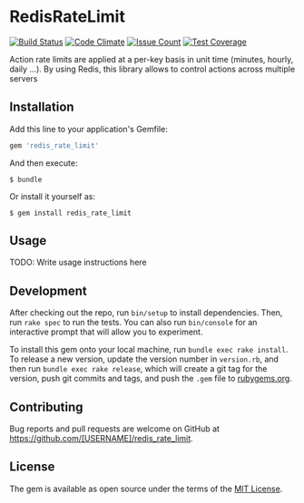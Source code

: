 # RedisRateLimit

[![Build Status](https://secure.travis-ci.org/neceha-bgl/redis_rate_limit.svg?branch=master)](http://travis-ci.org/neceha-bgl/redis_rate_limit)
[![Code Climate](https://codeclimate.com/github/neceha-bgl/redis_rate_limit/badges/gpa.svg)](https://codeclimate.com/github/neceha-bgl/redis_rate_limit)
[![Issue Count](https://codeclimate.com/github/neceha-bgl/redis_rate_limit/badges/issue_count.svg)](https://codeclimate.com/github/neceha-bgl/redis_rate_limit)
[![Test Coverage](https://lima.codeclimate.com/github/neceha-bgl/redis_rate_limit/badges/coverage.svg)](https://lima.codeclimate.com/github/neceha-bgl/redis_rate_limit/coverage)

Action rate limits are applied at a per-key basis in unit time (minutes, hourly, daily ...). By using Redis, this library allows to control actions across multiple servers

## Installation

Add this line to your application's Gemfile:

```ruby
gem 'redis_rate_limit'
```

And then execute:

    $ bundle

Or install it yourself as:

    $ gem install redis_rate_limit

## Usage

TODO: Write usage instructions here

## Development

After checking out the repo, run `bin/setup` to install dependencies. Then, run `rake spec` to run the tests. You can also run `bin/console` for an interactive prompt that will allow you to experiment.

To install this gem onto your local machine, run `bundle exec rake install`. To release a new version, update the version number in `version.rb`, and then run `bundle exec rake release`, which will create a git tag for the version, push git commits and tags, and push the `.gem` file to [rubygems.org](https://rubygems.org).

## Contributing

Bug reports and pull requests are welcome on GitHub at https://github.com/[USERNAME]/redis_rate_limit.


## License

The gem is available as open source under the terms of the [MIT License](http://opensource.org/licenses/MIT).

